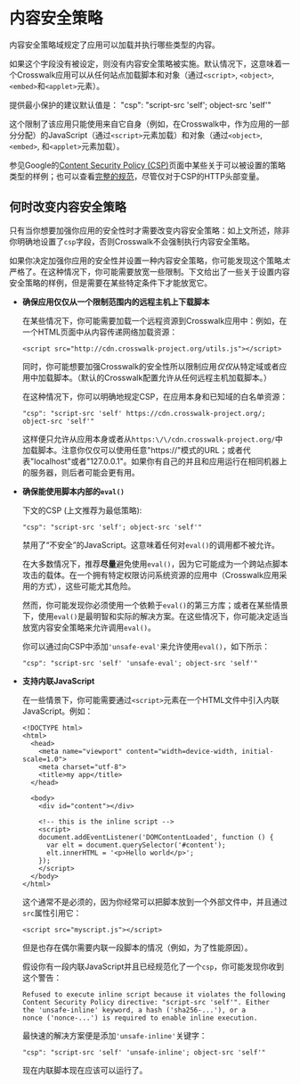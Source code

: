 # 内容安全策略

内容安全策略域规定了应用可以加载并执行哪些类型的内容。

如果这个字段没有被设定，则没有内容安全策略被实施。默认情况下，这意味着一个Crosswalk应用可以从任何站点加载脚本和对象（通过`<script>`, `<object>`, `<embed>`和`<applet>`元素）。

提供最小保护的建议默认值是：
    "csp": "script-src 'self'; object-src 'self'"

这个限制了该应用只能使用来自它自身（例如，在Crosswalk中，作为应用的一部分分配）的JavaScript（通过`<script>`元素加载）和对象（通过`<object>`, `<embed>`, 和`<applet>`元素加载）。

参见Google的[Content Security Policy (CSP)](https://developer.chrome.com/extensions/contentSecurityPolicy)页面中某些关于可以被设置的策略类型的样例；也可以查看[完整的规范](http://www.w3.org/TR/CSP/)，尽管仅对于CSP的HTTP头部变量。

## 何时改变内容安全策略

只有当你想要加强你应用的安全性时才需要改变内容安全策略：如上文所述，除非你明确地设置了`csp`字段，否则Crosswalk不会强制执行内容安全策略。

如果你决定加强你应用的安全性并设置一种内容安全策略，你可能发现这个策略*太*严格了。在这种情况下，你可能需要放宽一些限制。下文给出了一些关于设置内容安全策略的样例，但是需要在某些特定条件下才能放宽它。

*   **确保应用仅仅从一个限制范围内的远程主机上下载脚本**

    在某些情况下，你可能需要加载一个远程资源到Crosswalk应用中：例如，在一个HTML页面中从内容传递网络加载资源：

        <script src="http://cdn.crosswalk-project.org/utils.js"></script>

    同时，你可能想要加强Crosswalk的安全性所以限制应用*仅仅*从特定域或者应用中加载脚本。（默认的Crosswalk配置允许从任何远程主机加载脚本。）

    在这种情况下，你可以明确地规定CSP，在应用本身和已知域的白名单资源：

        "csp": "script-src 'self' https://cdn.crosswalk-project.org/; object-src 'self'"

    这样便只允许从应用本身或者从`https:\/\/cdn.crosswalk-project.org/`中加载脚本。注意你仅仅可以使用任意"https://"模式的URL；或者代表"localhost"或者"127.0.0.1"。如果你有自己的并且和应用运行在相同机器上的服务器，则后者可能会更有用。

*   **确保能使用脚本内部的`eval()`**

    下文的CSP (上文推荐为最低策略):

        "csp": "script-src 'self'; object-src 'self'"

    禁用了“不安全”的JavaScript。这意味着任何对`eval()`的调用都不被允许。

    在大多数情况下，推荐**尽量**避免使用`eval()`，因为它可能成为一个跨站点脚本攻击的载体。在一个拥有特定权限访问系统资源的应用中（Crosswalk应用采用的方式），这些可能尤其危险。

    然而，你可能发现你必须使用一个依赖于`eval()`的第三方库；或者在某些情景下，使用`eval()`是最明智和实际的解决方案。在这些情况下，你可能决定适当放宽内容安全策略来允许调用`eval()`。

    你可以通过向CSP中添加`'unsafe-eval'`来允许使用`eval()`，如下所示：

        "csp": "script-src 'self' 'unsafe-eval'; object-src 'self'"

*   **支持内联JavaScript**

    在一些情景下，你可能需要通过`<script>`元素在一个HTML文件中引入内联JavaScript。例如：

        <!DOCTYPE html>
        <html>
          <head>
            <meta name="viewport" content="width=device-width, initial-scale=1.0">
            <meta charset="utf-8">
            <title>my app</title>
          </head>

          <body>
            <div id="content"></div>

            <!-- this is the inline script -->
            <script>
            document.addEventListener('DOMContentLoaded', function () {
              var elt = document.querySelector('#content');
              elt.innerHTML = '<p>Hello world</p>';
            });
            </script>
          </body>
        </html>

    这个通常不是必须的，因为你经常可以把脚本放到一个外部文件中，并且通过`src`属性引用它：

        <script src="myscript.js"></script>

    但是也存在偶尔需要内联一段脚本的情况（例如，为了性能原因）。

    假设你有一段内联JavaScript并且已经规范化了一个`csp`，你可能发现你收到这个警告：

        Refused to execute inline script because it violates the following
        Content Security Policy directive: "script-src 'self'". Either
        the 'unsafe-inline' keyword, a hash ('sha256-...'), or a
        nonce ('nonce-...') is required to enable inline execution.

    最快速的解决方案便是添加`'unsafe-inline'`关键字：

        "csp": "script-src 'self' 'unsafe-inline'; object-src 'self'"

    现在内联脚本现在应该可以运行了。
